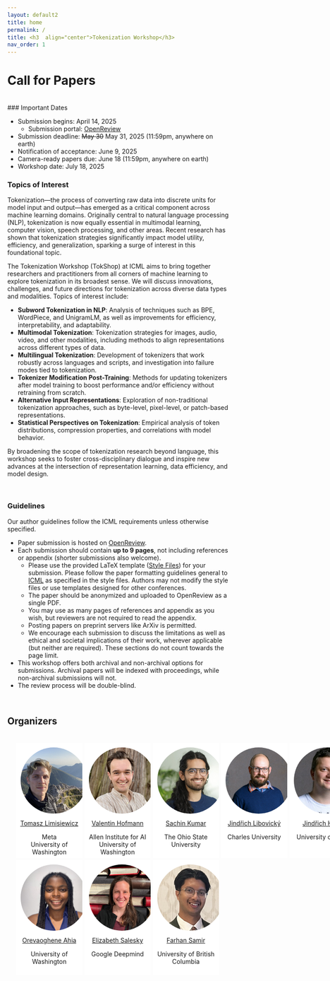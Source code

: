 ```yaml
---
layout: default2
title: home
permalink: /
title: <h3  align="center">Tokenization Workshop</h3>
nav_order: 1
---
```



# Call for Papers
<br>
### Important Dates

* Submission begins: April 14, 2025
  * Submission portal: [OpenReview](https://openreview.net/group?id=ICML.cc/2025/Workshop/TokShop#tab-recent-activity)
* Submission deadline: ~~May 30~~ May 31, 2025 (11:59pm, anywhere on earth)
* Notification of acceptance: June 9, 2025
* Camera-ready papers due: June 18 (11:59pm, anywhere on earth)
* Workshop date: July 18, 2025


### Topics of Interest

Tokenization—the process of converting raw data into discrete units for model input and output—has emerged as a critical component across machine learning domains. Originally central to natural language processing (NLP), tokenization is now equally essential in multimodal learning, computer vision, speech processing, and other areas. Recent research has shown that tokenization strategies significantly impact model utility, efficiency, and generalization, sparking a surge of interest in this foundational topic.

The Tokenization Workshop (TokShop) at ICML aims to bring together researchers and practitioners from all corners of machine learning to explore tokenization in its broadest sense. We will discuss innovations, challenges, and future directions for tokenization across diverse data types and modalities. Topics of interest include:

* **Subword Tokenization in NLP**: Analysis of techniques such as BPE, WordPiece, and UnigramLM, as well as improvements for efficiency, interpretability, and adaptability.
* **Multimodal Tokenization**: Tokenization strategies for images, audio, video, and other modalities, including methods to align representations across different types of data.
* **Multilingual Tokenization**: Development of tokenizers that work robustly across languages and scripts, and investigation into failure modes tied to tokenization.
* **Tokenizer Modification Post-Training**: Methods for updating tokenizers after model training to boost performance and/or efficiency without retraining from scratch.
* **Alternative Input Representations**: Exploration of non-traditional tokenization approaches, such as byte-level, pixel-level, or patch-based representations.
* **Statistical Perspectives on Tokenization**: Empirical analysis of token distributions, compression properties, and correlations with model behavior.

By broadening the scope of tokenization research beyond language, this workshop seeks to foster cross-disciplinary dialogue and inspire new advances at the intersection of representation learning, data efficiency, and model design.

<br>

### Guidelines

Our author guidelines follow the ICML requirements unless otherwise specified. 
* Paper submission is hosted on [OpenReview](https://openreview.net/group?id=ICML.cc/2025/Workshop/TokShop#tab-recent-activity).
* Each submission should contain __up to 9 pages__, not including references or appendix (shorter submissions also welcome). 
  * Please use the provided LaTeX template ([Style Files](https://media.icml.cc/Conferences/ICML2025/Styles/icml2025.zip)) for your submission. Please follow the paper formatting guidelines general to [ICML](https://icml.cc/Conferences/2025/AuthorInstructions) as specified in the style files. Authors may not modify the style files or use templates designed for other conferences.
  * The paper should be anonymized and uploaded to OpenReview as a single PDF. 
  * You may use as many pages of references and appendix as you wish, but reviewers are not required to read the appendix.
  * Posting papers on preprint servers like ArXiv is permitted.
  * We encourage each submission to discuss the limitations as well as ethical and societal implications of their work, wherever applicable (but neither are required). These sections do not count towards the page limit.
* This workshop offers both archival and non-archival options for submissions. Archival papers will be indexed with proceedings, while non-archival submissions will not.
* The review process will be double-blind.
<br>


## Organizers
<html>
    <div class="team-container">
        <div class="team-member">
            <img src="/assets/img/organizers/tomasz.jpeg" alt="Name 1">
            <a href="https://tomlimi.github.io/">Tomasz Limisiewicz</a>
            <p>Meta<br>University of Washington</p>
        </div>
        <div class="team-member">
            <img src="/assets/img/organizers/valentin.jpeg" alt="Name 4">
            <a href="https://valentinhofmann.github.io/">Valentin Hofmann</a>
            <p>Allen Institute for AI<br>University of Washington</p>
        </div>
        <div class="team-member">
            <img src="/assets/img/organizers/sachin.png" alt="Name 5">
            <a href="https://sites.google.com/view/sachinkumar">Sachin Kumar</a>
            <p>The Ohio State University</p>
        </div>
        <div class="team-member">
            <img src="/assets/img/organizers/libovicky.jpg" alt="Name 3">
            <a href="https://ufal.mff.cuni.cz/jindrich-libovicky">Jindřich Libovický</a>
            <p>Charles University</p>
        </div>
        <div class="team-member">
            <img src="/assets/img/organizers/jindra.jpg" alt="Name 2">
            <a href="https://ufal.mff.cuni.cz/jindrich-helcl">Jindřich Helcl</a>
            <p>University of Oslo</p>
        </div>
        <div class="team-member">
            <img src="/assets/img/organizers/oreva.jpeg" alt="Name 6">
            <a href="https://orevaahia.github.io/">Orevaoghene Ahia</a>
            <p>University of Washington</p>
        </div>
        <div class="team-member">
            <img src="/assets/img/organizers/liz.jpg" alt="Name 7">
            <a href="https://esalesky.github.io/">Elizabeth Salesky</a>
            <p>Google Deepmind</p>
        </div>
        <div class="team-member">
            <img src="/assets/img/organizers/samir.png" alt="Name 8">
            <a href="https://farhansamir.notion.site/samir">Farhan Samir</a>
            <p>University of British Columbia</p>
        </div>
    </div>
</html>
<br>

<!-- <div class="team-member">
            <img src="/assets/img/organizers/jindra.jpg" alt="Name 2">
            <a href="https://ufal.mff.cuni.cz/jindrich-helcl">Jindřich Helcl</a>
            <p>Charles University</p>
        </div> -->

<style>
    /* Style for the team container */
.team-container {
    display: grid;
    grid-template-columns: repeat(5, 1fr); /* Display 3 members per row */
    gap: 5px;
    max-width: 1000px;
    padding: 20px;
}

@media (max-width: 768px) {
    .team-container {
        grid-template-columns: repeat(2, 1fr); /* Display 2 members per row on smaller screens */
    }
}

/* Style for each team member */
.team-member {
    text-align: center;
    background-color: #fff;
    padding: 0px;
    width: 150px; /* Set a fixed width for consistent circle appearance */
    height: 260px; /* Set a fixed height for consistent circle appearance */
    /* box-shadow: 0px 3px 6px rgba(0, 0, 0, 0.1); */
    overflow: hidden; /* Hide any image overflow */
}


.team-member h3 {
    font-size: 16px;
    color: #333;
}

.team-member img {
  object-fit: cover;
  border-radius:50%;
  width: 150px;
  height: 150px;
  padding: 10px;
}

.sponsor-container {
    display: flex;
    gap: 5px;
}

.sponsor {
    flex: 1;
    margin: 10px;
    text-align: center;
    box-sizing: border-box;
    height: 50px;
    width: 50px;
}

.sponsor img {  
    width: 100%; /* Make the image take up 100% of the figure's width */
    height: 100%;
    object-fit: contain; 
}

.caption {
    margin-top: 12px; /* Adjust the margin to control the gap between the figure and the caption */
}

.right-half {
    flex: 1; /* Each figure takes up 50% of the available width */
    height: 500px; /* Set a fixed height for all figures (adjust the value as needed) */
}

.news-box {
    border: 1px solid #ccc;
    padding: 10px;
    width: 600px;
    margin: 0 auto;
    background-color: #f9f9f9;
}

@media (max-width: 600px) {
    .news-box {
        width: 100%; /* Adjust width to fit the screen */
    }
}
</style>

<br><br> 

